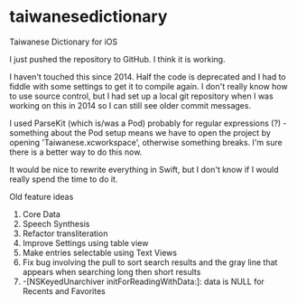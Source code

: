 # taiwanesedictionary
Taiwanese Dictionary for iOS

I just pushed the repository to GitHub. I think it is working.

I haven't touched this since 2014. Half the code is deprecated and I had to fiddle with some settings to get it to compile again. I don't really know how to use source control, but I had set up a local git repository when I was working on this in 2014 so I can still see older commit messages.

I used ParseKit (which is/was a Pod) probably for regular expressions (?) - something about the Pod setup means we have to open the project by opening 'Taiwanese.xcworkspace', otherwise something breaks. I'm sure there is a better way to do this now.

It would be nice to rewrite everything in Swift, but I don't know if I would really spend the time to do it.

Old feature ideas
1. Core Data
2. Speech Synthesis
3. Refactor transliteration
4. Improve Settings using table view
5. Make entries selectable using Text Views
6. Fix bug involving the pull to sort search results and the gray line that appears when searching long then short results
7. -[NSKeyedUnarchiver initForReadingWithData:]: data is NULL for Recents and Favorites 
